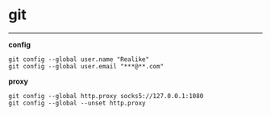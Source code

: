 # git

---
**config**

    git config --global user.name "Realike"
    git config --global user.email "***@**.com"

**proxy**

    git config --global http.proxy socks5://127.0.0.1:1080  
    git config --global --unset http.proxy

